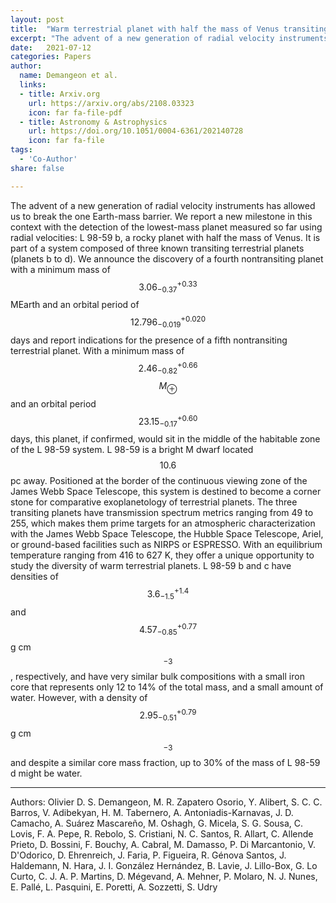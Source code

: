 ```yaml
---
layout: post
title:  "Warm terrestrial planet with half the mass of Venus transiting a nearby star"
excerpt: "The advent of a new generation of radial velocity instruments has allowed us to break the one Earth-mass barrier. We report a new milestone in this context with the detection of the lowest-mass planet measured so far using radial velocities: L 98-59 b, a rocky planet with half the mass of Venus."
date:   2021-07-12
categories: Papers
author:
  name: Demangeon et al.
  links:
  - title: Arxiv.org
    url: https://arxiv.org/abs/2108.03323
    icon: far fa-file-pdf
  - title: Astronomy & Astrophysics
    url: https://doi.org/10.1051/0004-6361/202140728 
    icon: far fa-file
tags:
  - 'Co-Author'
share: false

---
```

The advent of a new generation of radial velocity instruments has allowed us to break the one Earth-mass barrier. We report a new milestone in this context with the detection of the lowest-mass planet measured so far using radial velocities: L 98-59 b, a rocky planet with half the mass of Venus. It is part of a system composed of three known transiting terrestrial planets (planets b to d). We announce the discovery of a fourth nontransiting planet with a minimum mass of $$3.06_{-0.37}^{+0.33}$$ MEarth and an orbital period of $$12.796_{-0.019}^{+0.020}$$ days and report indications for the presence of a fifth nontransiting terrestrial planet. With a minimum mass of $$2.46_{-0.82}^{+0.66}$$ $$M_\oplus$$ and an orbital period $$23.15_{-0.17}^{+0.60}$$ days, this planet, if confirmed, would sit in the middle of the habitable zone of the L 98-59 system. L 98-59 is a bright M dwarf located $$10.6$$ pc away. Positioned at the border of the continuous viewing zone of the James Webb Space Telescope, this system is destined to become a corner stone for comparative exoplanetology of terrestrial planets. The three transiting planets have transmission spectrum metrics ranging from 49 to 255, which makes them prime targets for an atmospheric characterization with the James Webb Space Telescope, the Hubble Space Telescope, Ariel, or ground-based facilities such as NIRPS or ESPRESSO. With an equilibrium temperature ranging from 416 to 627 K, they offer a unique opportunity to study the diversity of warm terrestrial planets. L 98-59 b and c have densities of $$3.6_{-1.5}^{+1.4}$$ and $$4.57_{-0.85}^{+0.77}$$ g cm$$^{-3}$$, respectively, and have very similar bulk compositions with a small iron core that represents only 12 to 14% of the total mass, and a small amount of water. However, with a density of $$2.95_{-0.51}^{+0.79}$$ g cm$$^{-3}$$ and despite a similar core mass fraction, up to 30% of the mass of L 98-59 d might be water. 

----
Authors: Olivier D. S. Demangeon, M. R. Zapatero Osorio, Y. Alibert, S. C. C. Barros, V. Adibekyan, H. M. Tabernero, A. Antoniadis-Karnavas, J. D. Camacho, A. Suárez Mascareño, M. Oshagh, G. Micela, S. G. Sousa, C. Lovis, F. A. Pepe, R. Rebolo, S. Cristiani, N. C. Santos, R. Allart, C. Allende Prieto, D. Bossini, F. Bouchy, A. Cabral, M. Damasso, P. Di Marcantonio, V. D'Odorico, D. Ehrenreich, J. Faria, P. Figueira, R. Génova Santos, J. Haldemann, N. Hara, J. I. González Hernández, B. Lavie, J. Lillo-Box, G. Lo Curto, C. J. A. P. Martins, D. Mégevand, A. Mehner, P. Molaro, N. J. Nunes, E. Pallé, L. Pasquini, E. Poretti, A. Sozzetti, S. Udry